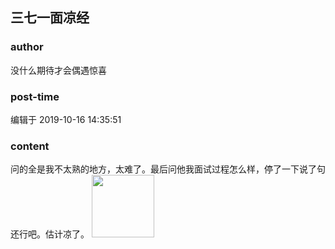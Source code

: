 ## 三七一面凉经
### author 
没什么期待才会偶遇惊喜
### post-time 

编辑于  2019-10-16 14:35:51
### content 
<div class="post-topic-des nc-post-content">
 问的全是我不太熟的地方，太难了。最后问他我面试过程怎么样，停了一下说了句还行吧。估计凉了。
 <img data-card-emoji="[别理我]" height="100px" src="https://uploadfiles.nowcoder.com/images/20191019/6658561_1571455041360_4A47A0DB6E60853DEDFCFDF08A5CA249" width="100px"/>
 <br/>
 <img alt="" src="https://uploadfiles.nowcoder.com/message_images/20191016/1097194_1571202998164_discuss_1571202996741.jpeg"/>
 <br/>
</div>
